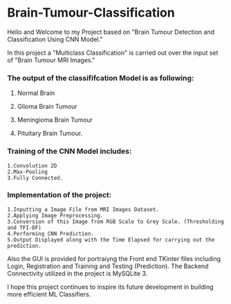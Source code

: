 # Brain-Tumour-Classification  


Hello and Welcome to my Project based on "Brain Tumour Detection and Classification Using CNN Model."


In this project a "Multiclass Classification" is carried out over the input set of "Brain Tumour MRI Images."


### The output of the classififcation Model is as following:

  1. Normal Brain
  
  2. Glioma Brain Tumour
  
  3. Meningioma Brain Tumour 
  
  4. Pituitary Brain Tumour.
  
### Training of the CNN Model includes:
    1.Convolution 2D 
    2.Max-Pooling
    3.Fully Connected.

### Implementation of the project:
    1.Inputting a Image File from MRI Images Dataset. 
    2.Applying Image Preprocessing.
    3.Conversion of this Image from RGB Scale to Grey Scale. (Thresholding and TFI-DF)
    4.Performing CNN Prediction.
    5.Output Displayed along with the Time Elapsed for carrying out the prediction. 

    
 Also the GUI is provided for portraiyng the Front end TKinter files including Login, Registration and Training and Testing (Prediction).
 The Backend Connectivity utilized in the project is MySQLite 3.  
 
 
 I hope this project continues to inspire its future development in building more efficient ML Classifiers.
